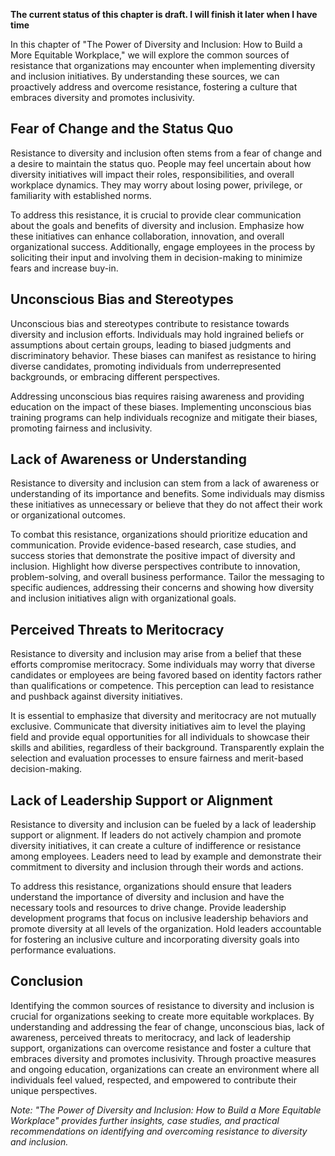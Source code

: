 **The current status of this chapter is draft. I will finish it later when I have time**

In this chapter of "The Power of Diversity and Inclusion: How to Build a More Equitable Workplace," we will explore the common sources of resistance that organizations may encounter when implementing diversity and inclusion initiatives. By understanding these sources, we can proactively address and overcome resistance, fostering a culture that embraces diversity and promotes inclusivity.

Fear of Change and the Status Quo
---------------------------------

Resistance to diversity and inclusion often stems from a fear of change and a desire to maintain the status quo. People may feel uncertain about how diversity initiatives will impact their roles, responsibilities, and overall workplace dynamics. They may worry about losing power, privilege, or familiarity with established norms.

To address this resistance, it is crucial to provide clear communication about the goals and benefits of diversity and inclusion. Emphasize how these initiatives can enhance collaboration, innovation, and overall organizational success. Additionally, engage employees in the process by soliciting their input and involving them in decision-making to minimize fears and increase buy-in.

Unconscious Bias and Stereotypes
--------------------------------

Unconscious bias and stereotypes contribute to resistance towards diversity and inclusion efforts. Individuals may hold ingrained beliefs or assumptions about certain groups, leading to biased judgments and discriminatory behavior. These biases can manifest as resistance to hiring diverse candidates, promoting individuals from underrepresented backgrounds, or embracing different perspectives.

Addressing unconscious bias requires raising awareness and providing education on the impact of these biases. Implementing unconscious bias training programs can help individuals recognize and mitigate their biases, promoting fairness and inclusivity.

Lack of Awareness or Understanding
----------------------------------

Resistance to diversity and inclusion can stem from a lack of awareness or understanding of its importance and benefits. Some individuals may dismiss these initiatives as unnecessary or believe that they do not affect their work or organizational outcomes.

To combat this resistance, organizations should prioritize education and communication. Provide evidence-based research, case studies, and success stories that demonstrate the positive impact of diversity and inclusion. Highlight how diverse perspectives contribute to innovation, problem-solving, and overall business performance. Tailor the messaging to specific audiences, addressing their concerns and showing how diversity and inclusion initiatives align with organizational goals.

Perceived Threats to Meritocracy
--------------------------------

Resistance to diversity and inclusion may arise from a belief that these efforts compromise meritocracy. Some individuals may worry that diverse candidates or employees are being favored based on identity factors rather than qualifications or competence. This perception can lead to resistance and pushback against diversity initiatives.

It is essential to emphasize that diversity and meritocracy are not mutually exclusive. Communicate that diversity initiatives aim to level the playing field and provide equal opportunities for all individuals to showcase their skills and abilities, regardless of their background. Transparently explain the selection and evaluation processes to ensure fairness and merit-based decision-making.

Lack of Leadership Support or Alignment
---------------------------------------

Resistance to diversity and inclusion can be fueled by a lack of leadership support or alignment. If leaders do not actively champion and promote diversity initiatives, it can create a culture of indifference or resistance among employees. Leaders need to lead by example and demonstrate their commitment to diversity and inclusion through their words and actions.

To address this resistance, organizations should ensure that leaders understand the importance of diversity and inclusion and have the necessary tools and resources to drive change. Provide leadership development programs that focus on inclusive leadership behaviors and promote diversity at all levels of the organization. Hold leaders accountable for fostering an inclusive culture and incorporating diversity goals into performance evaluations.

Conclusion
----------

Identifying the common sources of resistance to diversity and inclusion is crucial for organizations seeking to create more equitable workplaces. By understanding and addressing the fear of change, unconscious bias, lack of awareness, perceived threats to meritocracy, and lack of leadership support, organizations can overcome resistance and foster a culture that embraces diversity and promotes inclusivity. Through proactive measures and ongoing education, organizations can create an environment where all individuals feel valued, respected, and empowered to contribute their unique perspectives.

*Note: "The Power of Diversity and Inclusion: How to Build a More Equitable Workplace" provides further insights, case studies, and practical recommendations on identifying and overcoming resistance to diversity and inclusion.*
